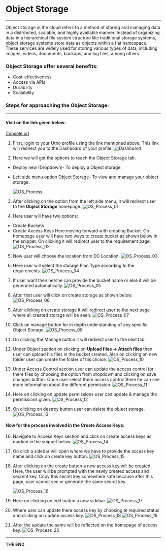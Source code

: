# Object Storage
--- 
Object storage in the cloud refers to a method of storing and managing data in a distributed, scalable, and highly available manner. Instead of organizing data in a hierarchical file system structure like traditional storage systems, object storage systems store data as objects within a flat namespace.
These services are widely used for storing various types of data, including images, videos, documents, backups, and log files, among others.

### Object Storage offer several benefits:

-   Cost-effectiveness
-   Access via APIs
-   Durability
-   Scalability

### Steps for approaching the Object Storage:
---
#### Visit on the link given below:
>
[Console url](https://console.utho.com/)
1. First, login to your Utho profile using the link mentioned above. This link will redirect you to the Dashboard of your profile.
![Dashboard](./Screenshots/Dashboard.png)

2. Here we will get  the options to reach the Object Storage tab.

-   Deploy new (Dropdown)- To deploy a Object storage.
-   Left side menu option Object Storage- To view and manage your object storage.

    ![OS_Process](./Screenshots/OS_Process.png)

3. After clicking on the option from the left side menu, it will redirect user to the **Object Storage** homepage.
![OS_Process_01](./Screenshots/OS_Process_01.png)

4. Here user will have two options:
- Create Buckets
- Create Access Keys
Here moving forward with creating Bucket.
On homepage user will have two ways to create bucket as shown below in the snippet, On clicking it will redirect user to the requirement page.
![OS_Process_02](./Screenshots/OS_Process_02.png)

5. Now user will choose the location from DC Location.
![OS_Process_03](./Screenshots/OS_Process_03.png)

6. Here user will select the storage Plan Type according to the requirements.
![OS_Process_04](./Screenshots/OS_Process_04.png)

7. If user want then he/she can provide the bucket name or else it will be generated automatically.
![OS_Process_05](./Screenshots/OS_Process_05.png)

8. After that user will click on create storage as shown below.
![OS_Process_06](./Screenshots/OS_Process_06.png)

9. After clicking on create storage it will redirect user to the next page where all created storage will be seen.
![OS_Process_07](./Screenshots/OS_Process_07.png)

10. Click on manage button for in depth understanding of any specific Object Storage.
![OS_Process_08](./Screenshots/OS_Process_08.png)
11. On clicking the Manage button it will redirect user to the next tab. 


12. Under Object section on clicking on **Upload files -> Attach files** then user can upload his files in the bucket created.
Also on clicking on new folder user can create the folder of his choice.
![OS_Process_10](./Screenshots/OS_Process_10.png)

13. Under Access Control section user can update the access control for there files by choosing the option from dropdown and clicking on save changes button. Once user select there access control there he can see more information about the different permission.
![OS_Process_11](./Screenshots/OS_Process_11.png)

14. Here on clicking on update permissions user can update & manage the permissions given.
![OS_Process_12](./Screenshots/OS_Process_12.png)

15. On clicking on destroy button user can delete the object storage.
![OS_Process_13](./Screenshots/OS_Process_13.png)

#### Now for the process involved in the **Create Access Keys**:

16. Navigate to Access Keys section and click on create access keys as  marked in the snippet below.
![OS_Process_14](./Screenshots/OS_Process_14.png)

17. On click a sidebar will open where we have to provide the access key name and click on create key button.
![OS_Process_15](./Screenshots/OS_Process_15.png)

18. After clicking on the create button a new access key will be created. Here, the user will be prompted with the newly created access and secrent key. Copy this secret key somewhere safe because after this page, user cannot see or generate the same secret key.

    ![OS_Process_16](./Screenshots/OS_Process_16.png)

19. Here on clicking on edit button a new sidebar.
![OS_Process_17](./Screenshots/OS_Process_17.png)

20. Where user can update there access key by choosing te required status and clicking on update access key.
![OS_Process_18](./Screenshots/OS_Process_18.png)
![OS_Process_19](./Screenshots/OS_Process_19.png)

21. After the update the same will be reflected on the homepage of access key.
![OS_Process_20](./Screenshots/OS_Process_20.png)


---
**THE END**

